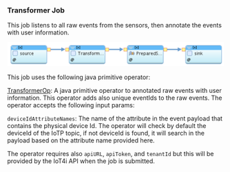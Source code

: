 ### Transformer Job


This job listens to all raw events from the sensors, then annotate the events with user information.

 ![alt text](./images/TransformerJob.png "Transformer Job")
 
 
 
 This job uses the following java primitive operator:
 
  [TransformerOp](./impl/java/src/com/ibm/iot4i/transformerjob/TransformerOp.java):
  A java primitive operator to annotated raw events with user information. This operator adds also unique eventIds to the raw events. The operator accepts the following input params:
  
  `deviceIdAttributeNames`:  The name of the attribute in the event payload that contains the physical device Id. The operator will check by default the deviceId of the IoTP topic, if not deviceId is found, it will search in the payload based on the attribute name provided here.
  
  The operator requires also `apiURL`, `apiToken`, and `tenantId` but this will be provided by the IoT4i API when the job is submitted.
  